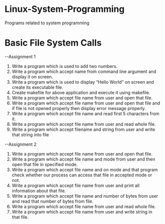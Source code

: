 # Linux-System-Programming
Programs related to system programming
# Basic File System Calls
--Assignment 1
1. Write a program which is used to add two numbers.
2. Write a program which accept name from command line argument and display it on screen.
3. Write a program which is used to display “Hello World” on screen and create its executable file. 
4. Create makefile for above application and execute it using makefile.
5. Write a program which accept file name from user and open that file.
6. Write a program which accept file name from user and open that file and if file is not opened properly then display error message properly.
7. Write a program which accept file name and read first 5 characters from it. 
8. Write a program which accept file name from user and read whole file. 
9. Write a program which accept filename and string from user and write that string into file

--Assignment 2
1. Write a program which accept file name from user and open that file. 
2. Write a program which accept file name and mode from user and then open that file in specified mode. 
3. Write a program which accept file name and on mode and that program check whether our process can access that file in accepted mode or not. 
4. Write a program which accept file name from user and print all information about that file. 
5. Write a program which accept file name and number of bytes from user and read that number of bytes from file. 
6. Write a program which accept file name from user and read whole file. 
7. Write a program which accept file name from user and write string in that file. 

